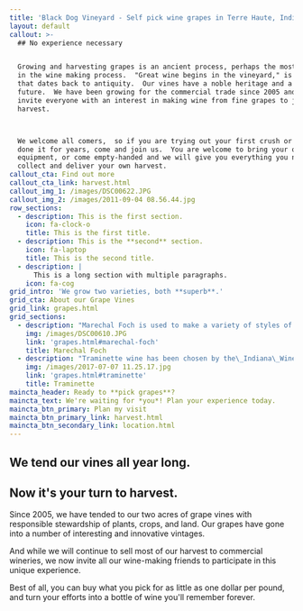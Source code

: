 ```yaml
---
title: 'Black Dog Vineyard - Self pick wine grapes in Terre Haute, Indiana'
layout: default
callout: >-
  ## No experience necessary


  Growing and harvesting grapes is an ancient process, perhaps the most crucial
  in the wine making process.  "Great wine begins in the vineyard," is a phrase
  that dates back to antiquity.  Our vines have a noble heritage and a promising
  future.  We have been growing for the commercial trade since 2005 and now we
  invite everyone with an interest in making wine from fine grapes to join our
  harvest.



  We welcome all comers,  so if you are trying out your first crush or you have
  done it for years, come and join us.  You are welcome to bring your own
  equipment, or come empty-handed and we will give you everything you need to
  collect and deliver your own harvest.
callout_cta: Find out more
callout_cta_link: harvest.html
callout_img_1: /images/DSC00622.JPG
callout_img_2: /images/2011-09-04 08.56.44.jpg
row_sections:
  - description: This is the first section.
    icon: fa-clock-o
    title: This is the first title.
  - description: This is the **second** section.
    icon: fa-laptop
    title: This is the second title.
  - description: |
      This is a long section with multiple paragraphs.
    icon: fa-cog
grid_intro: 'We grow two varieties, both **superb**.'
grid_cta: About our Grape Vines
grid_link: grapes.html
grid_sections:
  - description: "Marechal Foch is used to make a variety of styles of wine, ranging from a light red wine similar to\_Beaujolais\_to more extracted wines with intense dark \"inky\" purple color and unique varietal character, and even sweet, fortified,\_Port-like wines."
    img: /images/DSC00610.JPG
    link: 'grapes.html#marechal-foch'
    title: Marechal Foch
  - description: "Traminette wine has been chosen by the\_Indiana\_Wine Grape Council as the signature wine of the state.\_The wine is also grown in some regions of\_Ohio."
    img: /images/2017-07-07 11.25.17.jpg
    link: 'grapes.html#traminette'
    title: Traminette
maincta_header: Ready to **pick grapes**?
maincta_text: We're waiting for *you*! Plan your experience today.
maincta_btn_primary: Plan my visit
maincta_btn_primary_link: harvest.html
maincta_btn_secondary_link: location.html
---
```

## We tend our vines all year long.

## Now it's **your turn to harvest**.

Since 2005, we have tended to our two acres of grape vines with responsible stewardship of plants, crops, and land.  Our grapes have gone into a number of interesting and innovative vintages.

And while we will continue to sell most of our harvest to commercial wineries, we now invite all our wine-making friends to participate in this unique experience.  

Best of all, you can buy what you pick for as little as one dollar per pound, and turn your efforts into a bottle of wine you'll remember forever.
